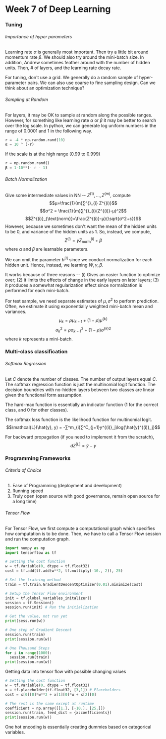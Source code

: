 # Week 7 of Deep Learning

### Tuning

###### Importance of hyper parameters
Learning rate $α$ is generally most important.
Then try a little bit around momentum rate $β$.
We should also try around the mini-batch size. In addition, Andrew sometimes feather around with the number of hidden units. Then, # of layers, and the learning rate decay rate.


For tuning, don't use a grid. We generally do a random sample of hyper-parameter pairs. We can also use coarse to fine sampling design. Can we think about an optimization technique?

###### Sampling at Random
For layers, it may be OK to sample at random along the possible ranges.
However, for something like learning rate $α$ or $β$ it may be better to search over the log scale. In python, we can generate log uniform numbers in the range of 0.0001 and 1 in the following way.
```python
r = -4 * np.random.rand(10)
α = 10 ^ (-r)
```
If the scale is at the high range (0.99 to 0.999)
```python
r = np.random.rand()
β = 1-10**(- r - 1)
```

###### Batch Normalization
Give some intermediate values in NN -- $Z^{(1)}, \dots, Z^{(m)}$, compute
$$μ=\frac{1}{m}∑^{}_{i} Z^{(i)}$$
$$σ^2 = \frac{1}{m}∑^{}_{i}(Z^{(i)}-μ)^2$$
$$Z^{(i)}_{\text{norm}}=\frac{Z^{(i)}-μ}{\sqrt{σ^2+ε}}$$
However, because we sometimes don't want the mean of the hidden units to be 0, and variance of the hidden units as 1. So, instead, we compute,
$$\tilde{Z}^{(i)} = γZ^{(i)}_{\text{norm}}+β$$
where $\alpha$ and $\beta$ are learnable parameters.

We can omit the parameter $b^{[l]}$ since we conduct normalization for each hidden unit. Hence, instead, we learning $W, γ, β$.

It works because of three reasons -- (i) Gives an easier function to optimize over; (2) it limits the effects of change in the early layers on later layers; (3) it produces a somewhat regularization effect since normalization is performed for each mini-batch.

For test sample, we need separate estimates of $μ, σ^2$ to perform prediction. Often, we estimate it using exponentially weighted mini-batch mean and variances.
$$μ_{k} = ρμ_{k-1}+(1-ρ)μ^{\{k\}}$$
$$σ^2_{k} = ρσ^2_{k-1}+(1-ρ){σ^{\{k\}}}^2$$
where $k$ represents a mini-batch.

### Multi-class classification
###### Softmax Regression
Let $C$ denote the number of classes. The number of output layers equal $C$. The softmax regression function is just the multinomial logit function. The decision boundries with no-hidden layers between two classes are linear given the functional form assumption.

The hard-max function is essentially an indicator function (1 for the correct class, and 0 for other classes).

The softmax loss function is the likelihood function for multinomial logit.
$$\mathcal{L}(\hat{y}, y) = -∑^m_{i}∑^C_{j=1}y^{(i)}_j\log{\hat{y}^{(i)}_j}$$

For backward propagation (if you need to implement it from the scratch),
$$dZ^{[L]} = \hat{y} - y$$


### Programming Frameworks
###### Criteria of Choice
1. Ease of Programming (deployment and development)
2. Running speed
3. Truly open (open source with good governance, remain open source for a long time)

###### Tensor Flow
For Tensor Flow, we first compute a computational graph which specifies how computation is to be done. Then, we have to call a Tensor Flow session and run the computation graph.
```python
import numpy as np
import tensorflow as tf

# Setting the cost function
w = tf.Variable(0, dtype = tf.float32)
cost = tf.add(tf.add(w**2, tf.multiply(-10., 2)), 25)

# Set the training method
train = tf.train.GradientDescentOptimizer(0.01).minimize(cost)

# Setup the Tensor Flow environment
init = tf.global_variables_initalizer()
session = tf.Session()
session.run(init) # Run the initialization

# Get the value, not run yet
print(sess.run(w))

# One step of Gradient Descent
session.run(train)
print(session.run(w))

# One Thousand Steps
for i in range(1000):
  session.run(train)
print(session.run(w))
```

Getting data into tensor flow with possible changing values
```python
# Setting the cost function
w = tf.Variable(0, dtype = tf.float32)
x = tf.placeholder(tf.float32, [3,1]) # Placeholders
cost = x[0][0]*w**2 + x[1][0]*w + x[2][0]

# The rest is the same except at runtime
coefficient = np.array([[1.], [-10.], [25.]])
session.run(train, feed_dict = {x:coefficients})
print(session.run(w))
```

One hot encoding is essentially creating dummies based on categorical variables.
